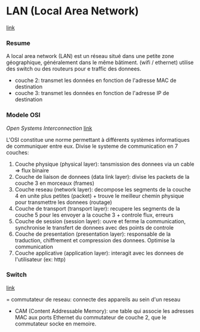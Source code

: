 # LAN (Local Area Network)
[link](https://www.cloudflare.com/fr-fr/learning/network-layer/what-is-a-lan/)

### Resume
A local area network (LAN) est un réseau situé dans une petite zone géographique, généralement dans le même bâtiment. (wifi / ethernet)
utilise des switch ou des routeurs pour e traffic des donnees.
- couche 2: transmet les données en fonction de l'adresse MAC de destination
- couche 3: transmet les données en fonction de l'adresse IP de destination

### Modele OSI
*Open Systems Interconnection*
[link](https://www.cloudflare.com/fr-fr/learning/ddos/glossary/open-systems-interconnection-model-osi/)

L'OSI constitue une norme permettant à différents systèmes informatiques de communiquer entre eux.
Divise le systeme de communication en 7 couches:
1. Couche physique (physical layer): tansmission des donnees via un cable => flux binaire
2. Couche de liaison de donnees (data link layer): divise les packets de la couche 3 en morceaux (frames)
3. Couche reseau (network layer): decompose les segments de la couche 4 en unite plus petites (packet) + trouve le meilleur chemin physique pour transmettre les donnees (routage)
4. Couche de transport (transport layer): recupere les segments de la couche 5 pour les envoyer a la couche 3 + controle flux, erreurs
5. Couche de session (session layer): ouvre et ferme la communication, synchronise le transfert de donnees avec des points de controle
6. Couche de presentation (presentation layer): responsable de la traduction, chiffrement et compression des donnees. Optimise la communication
7. Couche applicative (application layer): interagit avec les donnees de l'utilisateur (ex: http)


### Switch
[link](https://www.cloudflare.com/fr-fr/learning/network-layer/what-is-a-network-switch/)

= commutateur de reseau: connecte des appareils au sein d'un reseau

- CAM (Content Addressable Memory): une table qui associe les adresses MAC aux ports Ethernet du commutateur de couche 2, que le commutateur socke en memoire.


